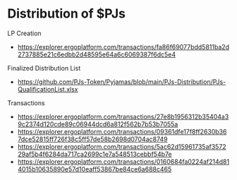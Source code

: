 # Distribution of $PJs

LP Creation

 - https://explorer.ergoplatform.com/transactions/fa86f69077bdd5811ba2d2737885e21c6edbb2d48595e64a6c6069387f6dc5e4

Finalized Distribution List

 - https://github.com/PJs-Token/Pyjamas/blob/main/PJs-Distribution/PJs-QualificationList.xlsx

Transactions

 - https://explorer.ergoplatform.com/transactions/27e8b1956312b35404a39c2374d120cde89c06944dcd6a812f562b7b53b7055a
 - https://explorer.ergoplatform.com/transactions/09361dfe17f8ff2630b367dce52815ff726f38c5ff57de58b2698d0704ac8749
 - https://explorer.ergoplatform.com/transactions/5ac62d15961735af357229af5b4f6284da717ca2699c1e7a548513cebbf54b7e 
 - https://explorer.ergoplatform.com/transactions/0160684fa0224af214d814015b10635890e57d10eaff53867be84ce6a688c465
